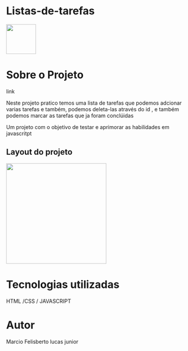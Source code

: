 # Listas-de-tarefas

<a href="https://github.com/marciolucasjunior/MediaQueries/blob/main/LICENSE"><img src="https://user-images.githubusercontent.com/109992150/210664502-0966a53d-1f9e-42e8-a4d7-605927c7cb5f.jpeg" width="80px" /></a>

<h1>Sobre  o  Projeto   </h1>
link

<p> Neste projeto pratico temos uma lista de tarefas que podemos adcionar varias tarefas e também, podemos deleta-las através do id , e também podemos marcar as tarefas que ja foram conclúidas </p>
<p>Um projeto com o objetivo de testar e aprimorar as habilidades em javascritpt </p>

<h2>Layout do projeto </h2>

<img src="https://user-images.githubusercontent.com/109992150/210799491-bc1b5524-663a-4e07-8420-d0e02f71c682.png"  width="270px" />

<h1>Tecnologias utilizadas </h1>
 HTML /CSS / JAVASCRIPT
 
 <h1>Autor</h1>
 Marcio Felisberto lucas junior
